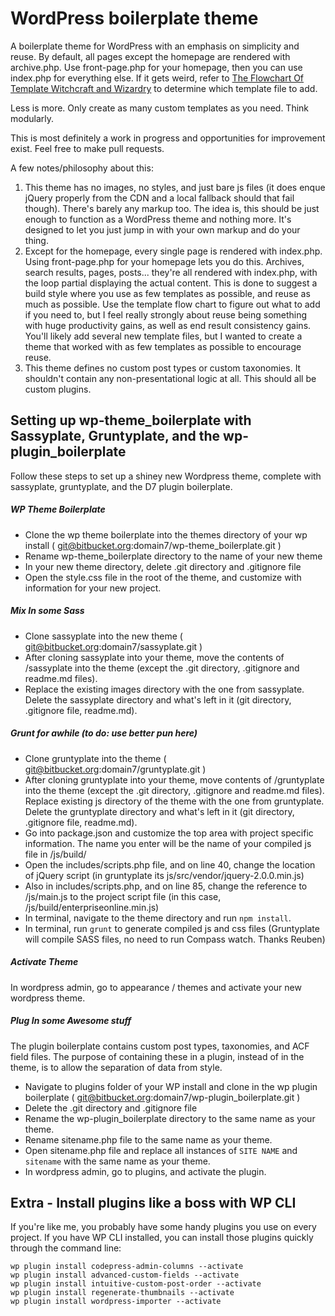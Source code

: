 # WordPress boilerplate theme

A boilerplate theme for WordPress with an emphasis on simplicity and reuse. By default, all pages except the homepage are rendered with archive.php. Use front-page.php for your homepage, then you can use index.php for everything else. If it gets weird, refer to [The Flowchart Of Template Witchcraft and Wizardry](http://codex.wordpress.org/File:wp-template-hierarchy.jpg) to determine which template file to add.

Less is more. Only create as many custom templates as you need. Think modularly.

This is most definitely a work in progress and opportunities for improvement exist. Feel free to make pull requests.

A few notes/philosophy about this:

1. This theme has no images, no styles, and just bare js files (it does enque jQuery properly from the CDN and a local fallback should that fail though). There's barely any markup too. The idea is, this should be just enough to function as a WordPress theme and nothing more. It's designed to let you just jump in with your own markup and do your thing.
2. Except for the homepage, every single page is rendered with index.php. Using front-page.php for your homepage lets you do this. Archives, search results, pages, posts... they're all rendered with index.php, with the loop partial displaying the actual content. This is done to suggest a build style where you use as few templates as possible, and reuse as much as possible. Use the template flow chart to figure out what to add if you need to, but I feel really strongly about reuse being something with huge productivity gains, as well as end result consistency gains. You'll likely add several new template files, but I wanted to create a theme that worked with as few templates as possible to encourage reuse.
3. This theme defines no custom post types or custom taxonomies. It shouldn't contain any non-presentational logic at all. This should all be custom plugins.


## Setting up wp-theme_boilerplate with Sassyplate, Gruntyplate, and the wp-plugin_boilerplate

Follow these steps to set up a shiney new Wordpress theme, complete with sassyplate, gruntyplate, and the D7 plugin boilerplate.

##### WP Theme Boilerplate

* Clone the wp theme boilerplate into the themes directory of your wp install ( git@bitbucket.org:domain7/wp-theme_boilerplate.git )
* Rename wp-theme_boilerplate directory to the name of your new theme
* In your new theme directory, delete .git directory and .gitignore file
* Open the style.css file in the root of the theme, and customize with information for your new project.

##### Mix In some Sass

* Clone sassyplate into the new theme ( git@bitbucket.org:domain7/sassyplate.git )
* After cloning sassyplate into your theme, move the contents of /sassyplate into the theme (except the .git directory, .gitignore and readme.md files).
* Replace the existing images directory with the one from sassyplate. Delete the sassyplate directory and what's left in it (git directory, .gitignore file, readme.md).

##### Grunt for awhile (to do: use better pun here)

* Clone gruntyplate into the theme ( git@bitbucket.org:domain7/gruntyplate.git )
* After cloning gruntyplate into your theme, move contents of /gruntyplate into the theme (except the .git directory, .gitignore and readme.md files). Replace existing js directory of the theme with the one from gruntyplate. Delete the gruntyplate directory and what's left in it (git directory, .gitignore file, readme.md).
* Go into package.json and customize the top area with project specific information. The name you enter will be the name of your compiled js file in /js/build/
* Open the includes/scripts.php file, and on line 40, change the location of jQuery script (in gruntyplate its js/src/vendor/jquery-2.0.0.min.js)
* Also in includes/scripts.php, and on line 85, change the reference to /js/main.js to the project script file (in this case, /js/build/enterpriseonline.min.js)
* In terminal, navigate to the theme directory and run `npm install`.
* In terminal, run `grunt` to generate compiled js and css files (Gruntyplate will compile SASS files, no need to run Compass watch. Thanks Reuben)

##### Activate Theme
In wordpress admin, go to appearance / themes and activate your new wordpress theme.

##### Plug In some Awesome stuff

The plugin boilerplate contains custom post types, taxonomies, and ACF field files. The purpose of containing these in a plugin, instead of in the theme, is to allow the separation of data from style.

* Navigate to plugins folder of your WP install and clone in the wp plugin boilerplate ( git@bitbucket.org:domain7/wp-plugin_boilerplate.git )
* Delete the .git directory and .gitignore file
* Rename the wp-plugin_boilerplate directory to the same name as your theme.
* Rename sitename.php file to the same name as your theme.
* Open sitename.php file and replace all instances of `SITE NAME` and `sitename` with the same name as your theme.
* In wordpress admin, go to plugins, and activate the plugin.

## Extra - Install plugins like a boss with WP CLI

If you're like me, you probably have some handy plugins you use on every project. If you have WP CLI installed, you can install those plugins quickly through the command line:

```
wp plugin install codepress-admin-columns --activate
wp plugin install advanced-custom-fields --activate
wp plugin install intuitive-custom-post-order --activate
wp plugin install regenerate-thumbnails --activate
wp plugin install wordpress-importer --activate
```
